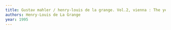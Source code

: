 ```yaml
---
title: Gustav mahler / henry-louis de la grange. Vol.2, vienna : The years of challenge (1897-1904).
authors: Henry-Louis de La Grange
year: 1995
---
```


